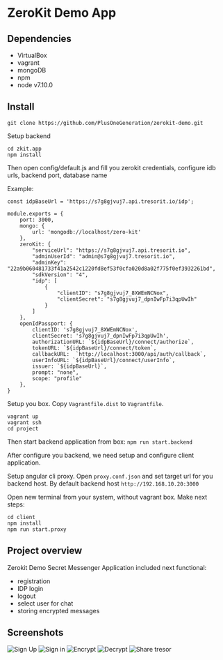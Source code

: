 # ZeroKit Demo App

## Dependencies
- VirtualBox
- vagrant
- mongoDB
- npm
- node v7.10.0

## Install

```git clone https://github.com/PlusOneGeneration/zerokit-demo.git```

Setup backend
```
cd zkit.app
npm install
```

Then open config/default.js and fill you zerokit credentials, configure idb urls, backend port, database name

Example:
```
const idpBaseUrl = 'https://s7g8gjvuj7.api.tresorit.io/idp';

module.exports = {
    port: 3000,
    mongo: {
        url: 'mongodb://localhost/zero-kit'
    },
    zeroKit: {
        "serviceUrl": "https://s7g8gjvuj7.api.tresorit.io",
        "adminUserId": "admin@s7g8gjvuj7.tresorit.io",
        "adminKey": "22a9b060481733f41a2542c1220fd8ef53f0cfa020d8a02f775f0ef3932261bd",
        "sdkVersion": "4",
        "idp": [
            {
                "clientID": "s7g8gjvuj7_8XWEmNCNox",
                "clientSecret": "s7g8gjvuj7_dpnIwFp7i3qpUwIh"
            }
        ]
    },
    openIdPassport: {
        clientID: 's7g8gjvuj7_8XWEmNCNox',
        clientSecret: 's7g8gjvuj7_dpnIwFp7i3qpUwIh',
        authorizationURL: `${idpBaseUrl}/connect/authorize`,
        tokenURL: `${idpBaseUrl}/connect/token`,
        callbackURL:  `http://localhost:3000/api/auth/callback`,
        userInfoURL: `${idpBaseUrl}/connect/userInfo`,
        issuer: `${idpBaseUrl}`,
        prompt: "none",
        scope: "profile"
    },
}
```

Setup you box. Copy ```Vagrantfile.dist``` to ```Vagrantfile```.
```
vagrant up
vagrant ssh
cd project
```

Then start backend application from box:
```npm run start.backend```

After configure you backend, we need setup and configure client application.
 
Setup angular cli proxy. Open ```proxy.conf.json``` and set target url for you backend host. By default backend host ```http://192.168.10.20:3000```
 
Open new terminal from your system, without vagrant box. Make next steps:
```
cd client
npm install
npm run start.proxy
```

## Project overview
Zerokit Demo Secret Messenger Application included next functional:
 - registration 
 - IDP login
 - logout
 - select user for chat
 - storing encrypted messages
 
## Screenshots
![Sign Up](https://github.com/PlusOneGeneration/zerokit-demo/blob/master/screenshots/sign-up.png "Sign Up")
![Sign in](https://github.com/PlusOneGeneration/zerokit-demo/blob/master/screenshots/sign-in.png "Sign in")
![Encrypt](https://github.com/PlusOneGeneration/zerokit-demo/blob/master/screenshots/user-list.png "Users list")
![Decrypt](https://github.com/PlusOneGeneration/zerokit-demo/blob/master/screenshots/start-message.png "Start chat")
![Share tresor](https://github.com/PlusOneGeneration/zerokit-demo/blob/master/screenshots/message.png "Chat")




